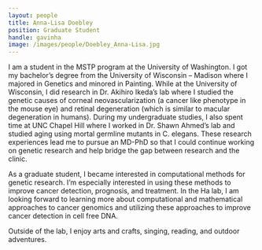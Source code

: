 ```yaml
---
layout: people
title: Anna-Lisa Doebley
position: Graduate Student
handle: gavinha
image: /images/people/Doebley_Anna-Lisa.jpg
---
```


I am a student in the MSTP program at the University of Washington. I got my bachelor’s degree from the University of Wisconsin – Madison where I majored in Genetics and minored in Painting. While at the University of Wisconsin, I did research in Dr. Akihiro Ikeda’s lab where I studied the genetic causes of corneal neovascularization (a cancer like phenotype in the mouse eye) and retinal degeneration (which is similar to macular degeneration in humans). During my undergraduate studies, I also spent time at UNC Chapel Hill where I worked in Dr. Shawn Ahmed’s lab and studied aging using mortal germline mutants in C. elegans. These research experiences lead me to pursue an MD-PhD so that I could continue working on genetic research and help bridge the gap between research and the clinic.

As a graduate student, I became interested in computational methods for genetic research. I’m especially interested in using these methods to improve cancer detection, prognosis, and treatment. In the Ha lab, I am looking forward to learning more about computational and mathematical approaches to cancer genomics and utilizing these approaches to improve cancer detection in cell free DNA.

Outside of the lab, I enjoy arts and crafts, singing, reading, and outdoor adventures.
